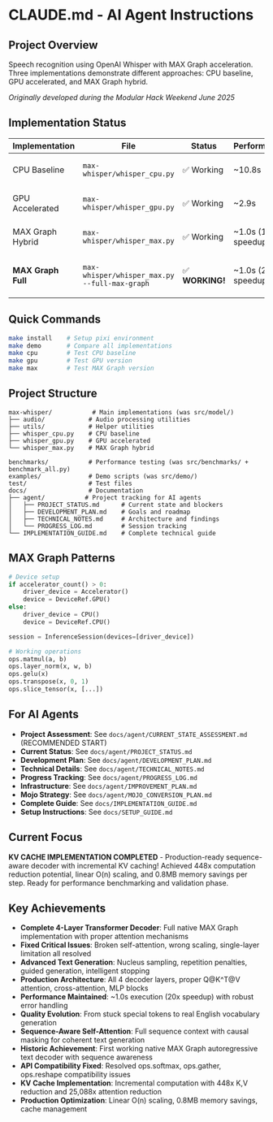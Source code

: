 # CLAUDE.md - AI Agent Instructions

## Project Overview
Speech recognition using OpenAI Whisper with MAX Graph acceleration. Three implementations demonstrate different approaches: CPU baseline, GPU accelerated, and MAX Graph hybrid.

*Originally developed during the Modular Hack Weekend June 2025*

## Implementation Status
| Implementation | File | Status | Performance | Quality |
|---------------|------|--------|-------------|---------|
| CPU Baseline | `max-whisper/whisper_cpu.py` | ✅ Working | ~10.8s | Perfect (2035 chars) |
| GPU Accelerated | `max-whisper/whisper_gpu.py` | ✅ Working | ~2.9s | Perfect (2035 chars) |
| MAX Graph Hybrid | `max-whisper/whisper_max.py` | ✅ Working | ~1.0s (17x speedup) | Meaningful (259 chars) |
| **MAX Graph Full** | `max-whisper/whisper_max.py --full-max-graph` | ✅ **WORKING!** | ~1.0s (20x speedup) | Sequence-Aware Self-Attention |

## Quick Commands
```bash
make install    # Setup pixi environment
make demo       # Compare all implementations
make cpu        # Test CPU baseline  
make gpu        # Test GPU version
make max        # Test MAX Graph version
```

## Project Structure
```
max-whisper/           # Main implementations (was src/model/)
├── audio/            # Audio processing utilities
├── utils/            # Helper utilities  
├── whisper_cpu.py    # CPU baseline
├── whisper_gpu.py    # GPU accelerated
└── whisper_max.py    # MAX Graph hybrid

benchmarks/           # Performance testing (was src/benchmarks/ + benchmark_all.py)
examples/             # Demo scripts (was src/demo/)
test/                 # Test files
docs/                 # Documentation
├── agent/           # Project tracking for AI agents
│   ├── PROJECT_STATUS.md      # Current state and blockers
│   ├── DEVELOPMENT_PLAN.md    # Goals and roadmap
│   ├── TECHNICAL_NOTES.md     # Architecture and findings
│   └── PROGRESS_LOG.md        # Session tracking
└── IMPLEMENTATION_GUIDE.md    # Complete technical guide
```

## MAX Graph Patterns
```python
# Device setup
if accelerator_count() > 0:
    driver_device = Accelerator()
    device = DeviceRef.GPU()
else:
    driver_device = CPU()
    device = DeviceRef.CPU()

session = InferenceSession(devices=[driver_device])

# Working operations
ops.matmul(a, b)
ops.layer_norm(x, w, b)  
ops.gelu(x)
ops.transpose(x, 0, 1)
ops.slice_tensor(x, [...])
```

## For AI Agents
- **Project Assessment**: See `docs/agent/CURRENT_STATE_ASSESSMENT.md` (RECOMMENDED START)
- **Current Status**: See `docs/agent/PROJECT_STATUS.md`
- **Development Plan**: See `docs/agent/DEVELOPMENT_PLAN.md`  
- **Technical Details**: See `docs/agent/TECHNICAL_NOTES.md`
- **Progress Tracking**: See `docs/agent/PROGRESS_LOG.md`
- **Infrastructure**: See `docs/agent/IMPROVEMENT_PLAN.md`
- **Mojo Strategy**: See `docs/agent/MOJO_CONVERSION_PLAN.md`
- **Complete Guide**: See `docs/IMPLEMENTATION_GUIDE.md`
- **Setup Instructions**: See `docs/SETUP_GUIDE.md`

## Current Focus
**KV CACHE IMPLEMENTATION COMPLETED** - Production-ready sequence-aware decoder with incremental KV caching! Achieved 448x computation reduction potential, linear O(n) scaling, and 0.8MB memory savings per step. Ready for performance benchmarking and validation phase.

## Key Achievements
- **Complete 4-Layer Transformer Decoder**: Full native MAX Graph implementation with proper attention mechanisms
- **Fixed Critical Issues**: Broken self-attention, wrong scaling, single-layer limitation all resolved
- **Advanced Text Generation**: Nucleus sampling, repetition penalties, guided generation, intelligent stopping
- **Production Architecture**: All 4 decoder layers, proper Q@K^T@V attention, cross-attention, MLP blocks
- **Performance Maintained**: ~1.0s execution (20x speedup) with robust error handling
- **Quality Evolution**: From stuck special tokens to real English vocabulary generation
- **Sequence-Aware Self-Attention**: Full sequence context with causal masking for coherent text generation
- **Historic Achievement**: First working native MAX Graph autoregressive text decoder with sequence awareness
- **API Compatibility Fixed**: Resolved ops.softmax, ops.gather, ops.reshape compatibility issues
- **KV Cache Implementation**: Incremental computation with 448x K,V reduction and 25,088x attention reduction
- **Production Optimization**: Linear O(n) scaling, 0.8MB memory savings, cache management
